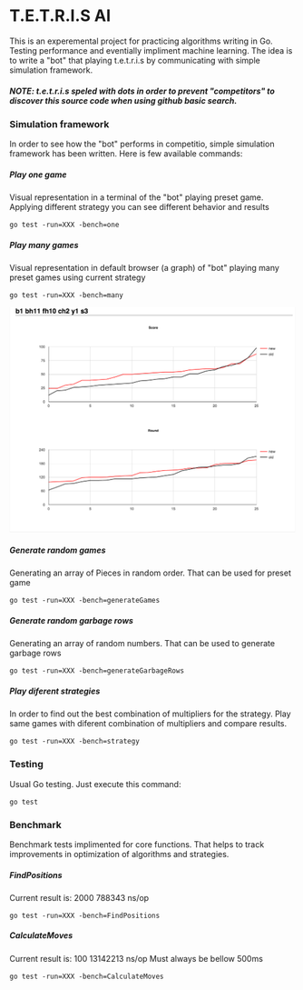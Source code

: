 # T.E.T.R.I.S  AI

This is an experemental project for practicing algorithms writing in Go. Testing performance and eventially impliment machine learning. The idea is to write a "bot" that playing t.e.t.r.i.s by communicating with simple simulation framework.

##### NOTE: t.e.t.r.i.s speled with dots in order to prevent "competitors" to discover this source code when using github basic search.

### Simulation framework
In order to see how the "bot" performs in competitio, simple simulation framework has been written. Here is few available commands:

##### Play one game
Visual representation in a terminal of the "bot" playing preset game. Applying different strategy you can see different behavior and results

	go test -run=XXX -bench=one

##### Play many games
Visual representation in default browser (a graph) of "bot" playing many preset games using current strategy

	go test -run=XXX -bench=many

![compare_current_strategy_to_old_data image](assets/many.png)

##### Generate random games
Generating an array of Pieces in random order. That can be used for preset game 

	go test -run=XXX -bench=generateGames

##### Generate random garbage rows
Generating an array of random numbers. That can be used to generate garbage rows 

	go test -run=XXX -bench=generateGarbageRows

##### Play diferent strategies
In order to find out the best combination of multipliers for the strategy. Play same games with diferent combination of multipliers and compare results.

	go test -run=XXX -bench=strategy


### Testing
Usual Go testing. Just execute this command:

	go test

### Benchmark
Benchmark tests implimented for core functions. That helps to track improvements in optimization of algorithms and strategies.

##### FindPositions
Current result is: 2000	    788343 ns/op

	go test -run=XXX -bench=FindPositions

##### CalculateMoves
Current result is: 100	  13142213 ns/op  Must always be bellow 500ms

	go test -run=XXX -bench=CalculateMoves


